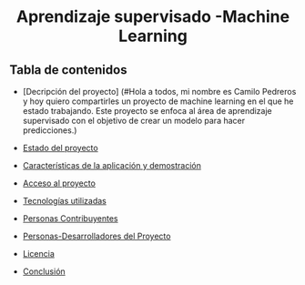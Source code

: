 <h1 align="center"> Aprendizaje supervisado -Machine Learning </h1>

## Tabla de contenidos

* [Decripción del proyecto] (#Hola a todos, mi nombre es Camilo Pedreros y hoy quiero compartirles un proyecto de machine learning en el que he estado trabajando. Este proyecto se enfoca al área de aprendizaje supervisado con el objetivo de crear un modelo para hacer predicciones.)

* [Estado del proyecto](#Estado-del-proyecto)

* [Características de la aplicación y demostración](#Características-de-la-aplicación-y-demostración)

* [Acceso al proyecto](#acceso-proyecto)

* [Tecnologías utilizadas](#tecnologías-utilizadas)

* [Personas Contribuyentes](#personas-contribuyentes)

* [Personas-Desarrolladores del Proyecto](#personas-desarrolladores)

* [Licencia](#licencia)

* [Conclusión](#conclusión)
